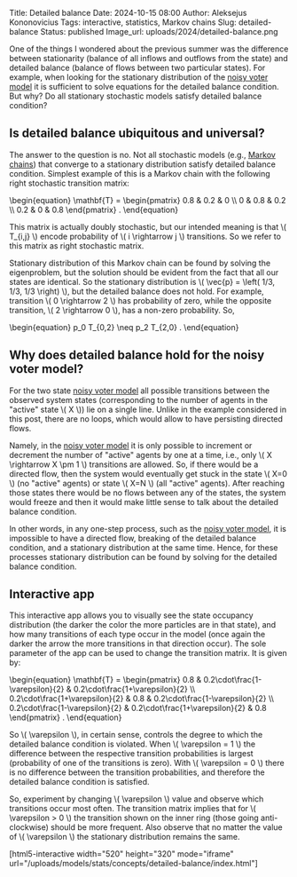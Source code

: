 Title: Detailed balance
Date: 2024-10-15 08:00
Author: Aleksejus Kononovicius
Tags: interactive, statistics, Markov chains
Slug: detailed-balance
Status: published
Image_url: uploads/2024/detailed-balance.png

One of the things I wondered about the previous summer was the difference
between stationarity (balance of all inflows and outflows from the state)
and detailed balance (balance of flows between two particular states). For
example, when looking for the stationary distribution of the [noisy voter
model](/tag/voter-model/) it is sufficient to solve equations for the
detailed balance condition. But why? Do all stationary stochastic models
satisfy detailed balance condition?
<!--more-->

## Is detailed balance ubiquitous and universal?

The answer to the question is no. Not all stochastic models (e.g., [Markov
chains](/tag/markov-chains/)) that converge to a stationary distribution
satisfy detailed balance condition. Simplest example of this is a Markov
chain with the following right stochastic transition matrix:

\begin{equation}
    \mathbf{T} = \begin{pmatrix}
            0.8 & 0.2 & 0 \\\\
            0 & 0.8 & 0.2 \\\\
            0.2 & 0 & 0.8
        \end{pmatrix} .
\end{equation}

This matrix is actually doubly stochastic, but our intended meaning is that
\\\( T\_{i,j} \\\) encode probability of \\\( i \rightarrow j \\\)
transitions. So we refer to this matrix as right stochastic matrix.

Stationary distribution of this Markov chain can be found by solving the
eigenproblem, but the solution should be evident from the fact that all our
states are identical. So the stationary distribution is \\\( \vec{p} =
\left( 1/3, 1/3, 1/3 \right) \\\), but the detailed balance does not hold.
For example, transition \\\( 0 \rightarrow 2 \\\) has probability of zero,
while the opposite transition, \\\( 2 \rightarrow 0 \\\), has a non-zero
probability. So,

\begin{equation}
    p\_0 T\_{0,2} \neq p\_2 T\_{2,0} .
\end{equation}

## Why does detailed balance hold for the noisy voter model?

For the two state [noisy voter model](/tag/voter-model/) all possible
transitions between the observed system states (corresponding to the number
of agents in the "active" state \\\( X \\\)) lie on a single line. Unlike in
the example considered in this post, there are no loops, which would allow
to have persisting directed flows.

Namely, in the [noisy voter model](/tag/voter-model) it is only possible to
increment or decrement the number of "active" agents by one at a time, i.e.,
only \\\( X \rightarrow X \pm 1 \\\) transitions are allowed. So, if there
would be a directed flow, then the system would eventually get stuck in the
state \\\( X=0 \\\) (no "active" agents) or state \\\( X=N \\\) (all
"active" agents). After reaching those states there would be no flows
between any of the states, the system would freeze and then it would make
little sense to talk about the detailed balance condition.

In other words, in any one-step process, such as the [noisy voter
model](/tag/voter-model/), it is impossible to have a directed flow,
breaking of the detailed balance condition, and a stationary distribution at
the same time. Hence, for these processes stationary distribution can be
found by solving for the detailed balance condition.

## Interactive app

This interactive app allows you to visually see the state occupancy
distribution (the darker the color the more particles are in that state),
and how many transitions of each type occur in the model (once again the
darker the arrow the more transitions in that direction occur). The sole
parameter of the app can be used to change the transition matrix. It is
given by:

\begin{equation}
    \mathbf{T} = \begin{pmatrix}
            0.8 & 0.2\cdot\frac{1-\varepsilon}{2} & 0.2\cdot\frac{1+\varepsilon}{2} \\\\
            0.2\cdot\frac{1+\varepsilon}{2} & 0.8 & 0.2\cdot\frac{1-\varepsilon}{2} \\\\
            0.2\cdot\frac{1-\varepsilon}{2} & 0.2\cdot\frac{1+\varepsilon}{2} & 0.8
        \end{pmatrix} .
\end{equation}

So \\\( \varepsilon \\\), in certain sense, controls the degree to which the
detailed balance condition is violated. When \\\( \varepsilon = 1 \\\) the
difference between the respective transition probabilities is largest
(probability of one of the transitions is zero). With \\\( \varepsilon = 0
\\\) there is no difference between the transition probabilities, and
therefore the detailed balance condition is satisfied.

So, experiment by changing \\\( \varepsilon \\\) value and observe which
transitions occur most often. The transition matrix implies that for \\\(
\varepsilon > 0 \\\) the transition shown on the inner ring (those going
anti-clockwise) should be more frequent. Also observe that no matter the
value of \\\( \varepsilon \\\) the stationary distribution remains the same.

[html5-interactive width="520" height="320" mode="iframe"
url="/uploads/models/stats/concepts/detailed-balance/index.html"]

